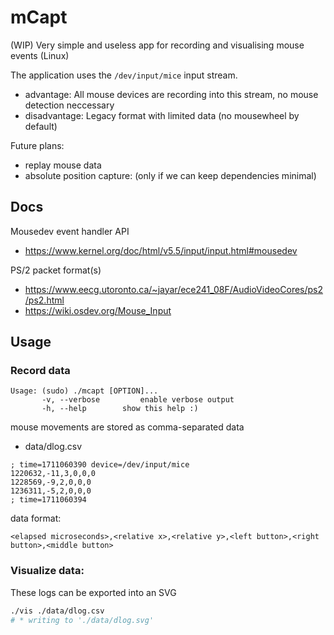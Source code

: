 # mCapt

(WIP) Very simple and useless app for recording and visualising mouse events (Linux)

The application uses the `/dev/input/mice` input stream.

 - advantage: All mouse devices are recording into this stream, no mouse detection neccessary
 - disadvantage: Legacy format with limited data (no mousewheel by default)

Future plans:

 - replay mouse data
 - absolute position capture: (only if we can keep dependencies minimal)


## Docs

Mousedev event handler API

 - https://www.kernel.org/doc/html/v5.5/input/input.html#mousedev

PS/2 packet format(s)

 - https://www.eecg.utoronto.ca/~jayar/ece241_08F/AudioVideoCores/ps2/ps2.html
 - https://wiki.osdev.org/Mouse_Input

## Usage

### Record data

```
Usage: (sudo) ./mcapt [OPTION]...
       -v, --verbose         enable verbose output
       -h, --help        show this help :)
```

mouse movements are stored as comma-separated data


* data/dlog.csv

```csv
; time=1711060390 device=/dev/input/mice
1220632,-11,3,0,0,0
1228569,-9,2,0,0,0
1236311,-5,2,0,0,0
; time=1711060394
```

data format:

```
<elapsed microseconds>,<relative x>,<relative y>,<left button>,<right button>,<middle button>
```

### Visualize data:

These logs can be exported into an SVG

```bash
./vis ./data/dlog.csv
# * writing to './data/dlog.svg'

```
